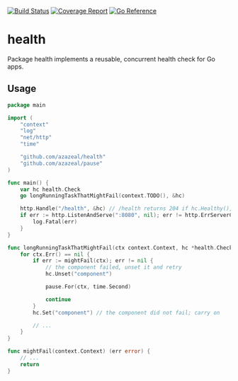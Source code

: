 [![Build Status](https://github.com/azazeal/health/actions/workflows/build.yml/badge.svg)](https://github.com/azazeal/health/actions/workflows/build.yml)
[![Coverage Report](https://coveralls.io/repos/github/azazeal/health/badge.svg?branch=master)](https://coveralls.io/github/azazeal/health?branch=master)
[![Go Reference](https://pkg.go.dev/badge/github.com/health/fly.svg)](https://pkg.go.dev/github.com/azazeal/health)

# health

Package health implements a reusable, concurrent health check for Go apps.

## Usage

```go
package main

import (
	"context"
	"log"
	"net/http"
	"time"

	"github.com/azazeal/health"
	"github.com/azazeal/pause"
)

func main() {
	var hc health.Check
	go longRunningTaskThatMightFail(context.TODO(), &hc)

	http.Handle("/health", &hc) // /health returns 204 if hc.Healthy(), or 503
	if err := http.ListenAndServe(":8080", nil); err != http.ErrServerClosed {
		log.Fatal(err)
	}
}

func longRunningTaskThatMightFail(ctx context.Context, hc *health.Check) {
	for ctx.Err() == nil {
		if err := mightFail(ctx); err != nil {
			// the component failed, unset it and retry
			hc.Unset("component") 

			pause.For(ctx, time.Second)

			continue
		}
		hc.Set("component") // the component did not fail; carry on

		// ...
	}
}

func mightFail(context.Context) (err error) {
	// ...
	return
}
```
